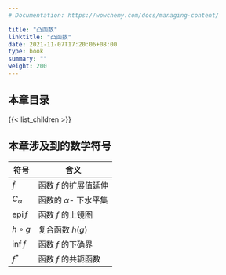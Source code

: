 ```yaml
---
# Documentation: https://wowchemy.com/docs/managing-content/

title: "凸函数"
linktitle: "凸函数"
date: 2021-11-07T17:20:06+08:00
type: book
summary: ""
weight: 200
---
```


<!--more-->

## 本章目录

{{< list_children >}}

## 本章涉及到的数学符号

| 符号                   | 含义                      |
| ---------------------- | ------------------------- |
| $\tilde{f}$            | 函数 $f$ 的扩展值延伸     |
| $C_\alpha$             | 函数的 $\alpha$- 下水平集 |
| $\operatorname{epi} f$ | 函数 $f$ 的上镜图         |
| $h \circ g$            | 复合函数 $h(g)$           |
| $\inf f$               | 函数 $f$ 的下确界         |
| $f^{*}$               | 函数 $f$ 的共轭函数       |

